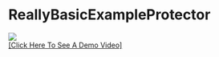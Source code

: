 # ReallyBasicExampleProtector

[![](https://www.codefactor.io/repository/github/HideakiAtsuyo/ReallyBasicExampleProtector/badge)](https://www.codefactor.io/repository/github/HideakiAtsuyo/ReallyBasicExampleProtector)<br>[[Click Here To See A Demo Video]](https://i.imgur.com/5ZLkSUX.mp4)
